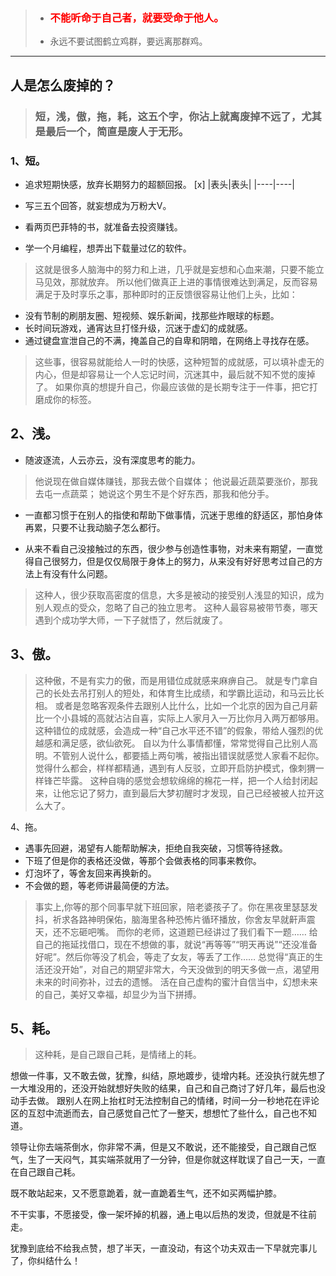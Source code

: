 > * ### <font color=red>不能听命于自己者，就要受命于他人。</font>
> * 永远不要试图鹤立鸡群，要远离那群鸡。
---
## 人是怎么废掉的？
> ### 短，浅，傲，拖，耗，这五个字，你沾上就离废掉不远了，尤其是最后一个，简直是废人于无形。
### 1、短。
* 追求短期快感，放弃长期努力的超额回报。
[x]
|表头|表头|
|----|----|

* 写三五个回答，就妄想成为万粉大V。
* 看两页巴菲特的书，就准备去投资赚钱。
* 学一个月编程，想弄出下载量过亿的软件。
> 这就是很多人脑海中的努力和上进，几乎就是妄想和心血来潮，只要不能立马见效，那就放弃。
所以他们做真正上进的事情很难达到满足，反而容易满足于及时享乐之事，那种即时的正反馈很容易让他们上头，比如：

* 没有节制的刷朋友圈、短视频、娱乐新闻，找那些炸眼球的标题。
* 长时间玩游戏，通宵达旦打怪升级，沉迷于虚幻的成就感。
* 通过键盘宣泄自己的不满，掩盖自己的自卑和阴暗，在网络上寻找存在感。
> 这些事，很容易就能给人一时的快感，这种短暂的成就感，可以填补虚无的内心，但是却容易让一个人忘记时间，沉迷其中，最后就不知不觉的废掉了。
如果你真的想提升自己，你最应该做的是长期专注于一件事，把它打磨成你的标签。

## 2、浅。
* 随波逐流，人云亦云，没有深度思考的能力。
> 他说现在做自媒体赚钱，那我去做个自媒体；
他说最近蔬菜要涨价，那我去屯一点蔬菜；
她说这个男生不是个好东西，那我和他分手。
* 一直都习惯于在别人的指使和帮助下做事情，沉迷于思维的舒适区，那怕身体再累，只要不让我动脑子怎么都行。

* 从来不看自己没接触过的东西，很少参与创造性事物，对未来有期望，一直觉得自己很努力，但是仅仅局限于身体上的努力，从来没有好好思考过自己的方法上有没有什么问题。

>这种人，很少获取高密度的信息，大多是被动的接受别人浅显的知识，成为别人观点的受众，忽略了自己的独立思考。
这种人最容易被带节奏，哪天遇到个成功学大师，一下子就悟了，然后就废了。

## 3、傲。
> 这种傲，不是有实力的傲，而是用错位成就感来麻痹自己。
就是专门拿自己的长处去吊打别人的短处，和体育生比成绩，和学霸比运动，和马云比长相。
或者是忽略客观条件去跟别人比什么，比如一个北京的因为自己月薪比一个小县城的高就沾沾自喜，实际上人家月入一万比你月入两万都够用。
这种错位的成就感，会造成一种“自己水平还不错”的假象，带给人强烈的优越感和满足感，欲仙欲死。
自以为什么事情都懂，常常觉得自己比别人高明。不管别人说什么，都要插上两句嘴，被指出错误就感觉人家看不起你。觉得什么都会，样样都精通，遇到有人反驳，立即开启防护模式，像刺猬一样锋芒毕露。
这种自嗨的感觉会想软绵绵的棉花一样，把一个人给封闭起来，让他忘记了努力，直到最后大梦初醒时才发现，自己已经被被人拉开这么大了。

4、拖。
* 遇事先回避，渴望有人能帮助解决，拒绝自我突破，习惯等待拯救。
* 下班了但是你的表格还没做，等那个会做表格的同事来教你。
* 灯泡坏了，等舍友回来再换新的。
* 不会做的题，等老师讲最简便的方法。
> 事实上,你等的那个同事早就下班回家，陪老婆孩子了。你在黑夜里瑟瑟发抖，祈求各路神明保佑，脑海里各种恐怖片循环播放，你舍友早就鼾声震天，还不忘砸吧嘴。
而你的老师，这道题已经讲过了我们看下一题……
给自己的拖延找借口，现在不想做的事，就说“再等等”“明天再说”“还没准备好呢”。然后你等没了机会，等走了女友，等丢了工作……
总觉得“真正的生活还没开始”，对自己的期望非常大，今天没做到的明天多做一点，渴望用未来的时间弥补，过去的遗憾。
活在自己虚构的蜜汁自信当中，幻想未来的自己，美好又幸福，却显少为当下拼搏。

## 5、耗。
> 这种耗，是自己跟自己耗，是情绪上的耗。

想做一件事，又不敢去做，犹豫，纠结，原地踱步，徒增内耗。还没执行就先想了一大堆没用的，还没开始就想好失败的结果，自己和自己商讨了好几年，最后也没动手去做。
跟别人在网上抬杠时无法控制自己的情绪，时间一分一秒地花在评论区的互怼中流逝而去，自己感觉自己忙了一整天，想想忙了些什么，自己也不知道。

领导让你去端茶倒水，你非常不满，但是又不敢说，还不能接受，自己跟自己怄气，生了一天闷气，其实端茶就用了一分钟，但是你就这样耽误了自己一天，一直在自己跟自己耗。

既不敢站起来，又不愿意跪着，就一直跪着生气，还不如买两幅护膝。

不干实事，不愿接受，像一架坏掉的机器，通上电以后热的发烫，但就是不往前走。

犹豫到底给不给我点赞，想了半天，一直没动，有这个功夫双击一下早就完事儿了，你纠结什么！